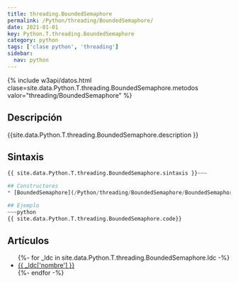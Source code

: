 ```yaml
---
title: threading.BoundedSemaphore
permalink: /Python/threading/BoundedSemaphore/
date: 2021-01-01
key: Python.T.threading.BoundedSemaphore
category: python
tags: ['clase python', 'threading']
sidebar: 
  nav: python
---
```


{% include w3api/datos.html clase=site.data.Python.T.threading.BoundedSemaphore.metodos valor="threading/BoundedSemaphore" %}

## Descripción
{{site.data.Python.T.threading.BoundedSemaphore.description }}

## Sintaxis
~~~python
{{ site.data.Python.T.threading.BoundedSemaphore.sintaxis }}~~~

## Constructores
* [BoundedSemaphore](/Python/threading/BoundedSemaphore/BoundedSemaphore/)

## Ejemplo
~~~python
{{ site.data.Python.T.threading.BoundedSemaphore.code}}
~~~

## Artículos
<ul>
{%- for _ldc in site.data.Python.T.threading.BoundedSemaphore.ldc -%}
   <li>
       <a href="{{_ldc['url'] }}">{{ _ldc['nombre'] }}</a>
   </li>
{%- endfor -%}
</ul>
